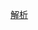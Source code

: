 [解析](https://lavaoxsea.com/2019/07/27/%E7%AC%AC%E4%BA%94%E5%B1%8A%E9%98%BF%E9%87%8C%E4%B8%AD%E9%97%B4%E4%BB%B6%E6%80%A7%E8%83%BD%E6%8C%91%E6%88%98%E8%B5%9B%E6%80%BB%E7%BB%93(%E5%88%9D%E8%B5%9B)/)

